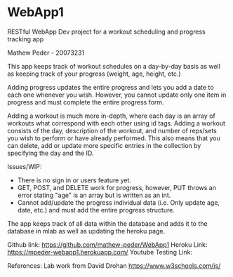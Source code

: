 # WebApp1
RESTful WebApp Dev project for a workout scheduling and progress tracking app

Mathew Peder - 20073231

This app keeps track of workout schedules on a day-by-day basis as well as keeping track of your progress (weight, age, height, etc.)

Adding progress updates the entire progress and lets you add a date to each one whenever you wish. However, you cannot update only one item in progress and must complete the entire progress form.

Adding a workout is much more in-depth, where each day is an array of workouts what correspond with each other using id tags. Adding a workout consists of the day, description of the workout, and number of reps/sets you wish to perform or have already performed. This also means that you can delete, add or update more specific entries in the collection by specifying the day and the ID.

Issues/WIP:
- There is no sign in or users feature yet.
- GET, POST, and DELETE work for progress, however, PUT throws an error stating "age" is an array but is written as an int.
- Cannot add/update the progress individual data (i.e. Only update age, date, etc.) and must add the entire progress structure.

The app keeps track of all data within the database and adds it to the database in mlab as well as updating the heroku page. 

Github link: https://github.com/mathew-peder/WebApp1
Heroku Link: https://mpeder-webapp1.herokuapp.com/
Youtube Testing Link: 

References:
Lab work from David Drohan 
https://www.w3schools.com/js/
